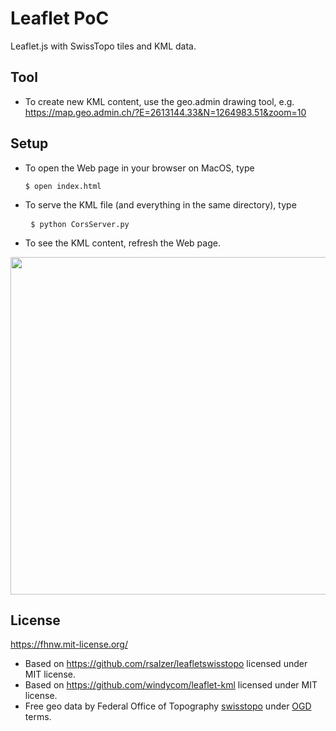 # Leaflet PoC
Leaflet.js with SwissTopo tiles and KML data.

## Tool
* To create new KML content, use the geo.admin drawing tool, e.g.
    https://map.geo.admin.ch/?E=2613144.33&N=1264983.51&zoom=10

## Setup
* To open the Web page in your browser on MacOS, type<pre>
    ```$ open index.html```</pre>
* To serve the KML file (and everything in the same directory), type<pre>
    ```$ python CorsServer.py```</pre>
* To see the KML content, refresh the Web page.

<img width="540" src="https://live.staticflickr.com/65535/51032013767_00f2140fed_b.jpg"/>

## License
https://fhnw.mit-license.org/
* Based on https://github.com/rsalzer/leafletswisstopo licensed under MIT license.
* Based on https://github.com/windycom/leaflet-kml licensed under MIT license.
* Free geo data by Federal Office of Topography [swisstopo](https://www.swisstopo.admin.ch/) under [OGD](https://www.swisstopo.admin.ch/en/home/meta/conditions/geodata/ogd.html) terms.
